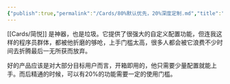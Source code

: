 ```yaml
---
{"publish":true,"permalink":"/Cards/80%默认优先，20%深度定制.md","title":"80%默认优先，20%深度定制","created":"2022-06-09","modified":"2023-03-14","published":"2025-07-12T04:11:50.426+08:00","cssclasses":""}
---
```



[[Cards/简悦]] 是神器，也是垃圾。它提供了很强大的自定义配置功能，但连我这样的程序员群体，都被他折磨的够呛，上手门槛太高，很多人都会被它浪费不少时间去折腾最后一无所获而放弃。

好的产品应该是对大部分目标用户而言，开箱即用的，他只需要少量配置就能上手。而后精通的时候，可以有20%的功能需要一定的使用门槛。